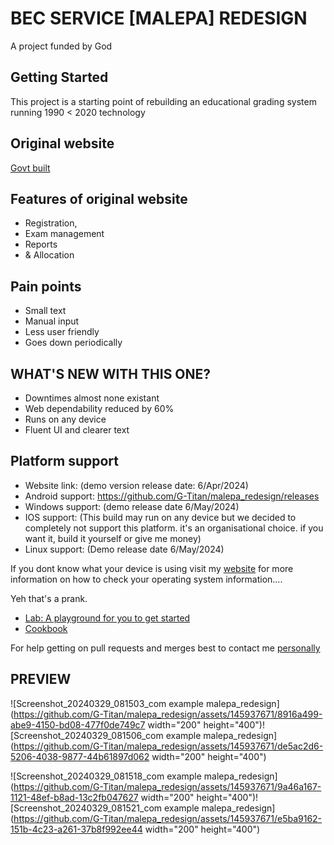 # BEC SERVICE [MALEPA] REDESIGN

A project funded by God

## Getting Started

This project is a starting point of rebuilding an educational grading system running 1990 < 2020 technology

## Original website
[Govt built](https://malepa.bec.co.bw/MALEPAGeneral/)

## Features of original website
- Registration, 
- Exam management
- Reports
- & Allocation

## Pain points
 - Small text
 - Manual input
 - Less user friendly
 - Goes down periodically

## WHAT'S NEW WITH THIS ONE?
 - Downtimes almost none existant
 - Web dependability reduced by 60%
 - Runs on any device
 - Fluent UI and clearer text

## Platform support
 - Website link: (demo version release date: 6/Apr/2024)
 - Android support: https://github.com/G-Titan/malepa_redesign/releases
 - Windows support: (demo release date 6/May/2024)
 - IOS support: (This build may run on any device but we decided to completely not support this platform. it's an organisational choice. if you want it, build it yourself or give me money)
 - Linux support: (Demo release date 6/May/2024)

If you dont know what your device is using visit my [website](https://citynest.github.io/Life/) for more information on how to check your operating system information.... 

Yeh that's a prank.

- [Lab: A playground for you to get started](https://docs.flutter.dev/get-started/codelab)
- [Cookbook](https://docs.flutter.dev/cookbook)


For help getting on pull requests and merges best to contact me [personally](mailto:kevinmanda92@gmail.com)

## PREVIEW
![Screenshot_20240329_081503_com example malepa_redesign](https://github.com/G-Titan/malepa_redesign/assets/145937671/8916a499-abe9-4150-bd08-477f0de749c7 width="200" height="400")![Screenshot_20240329_081506_com example malepa_redesign](https://github.com/G-Titan/malepa_redesign/assets/145937671/de5ac2d6-5206-4038-9877-44b61897d062 width="200" height="400")


![Screenshot_20240329_081518_com example malepa_redesign](https://github.com/G-Titan/malepa_redesign/assets/145937671/9a46a167-1121-48ef-b8ad-13c2fb047627 width="200" height="400")![Screenshot_20240329_081521_com example malepa_redesign](https://github.com/G-Titan/malepa_redesign/assets/145937671/e5ba9162-151b-4c23-a261-37b8f992ee44 width="200" height="400")
